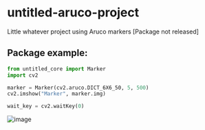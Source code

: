 # untitled-aruco-project
Little whatever project using Aruco markers
[Package not released]

## Package example:
```python
from untitled_core import Marker
import cv2

marker = Marker(cv2.aruco.DICT_6X6_50, 5, 500)
cv2.imshow("Marker", marker.img)

wait_key = cv2.waitKey(0)
```

![image](https://github.com/user-attachments/assets/a75ecc27-0325-4774-b62d-9e8ec740786a)
